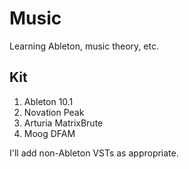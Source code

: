 # Music
Learning Ableton, music theory, etc.

## Kit
1. Ableton 10.1
1. Novation Peak
1. Arturia MatrixBrute
1. Moog DFAM

I'll add non-Ableton VSTs as appropriate.
